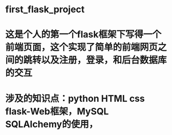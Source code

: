 # first_flask_project
# 这是个人的第一个flask框架下写得一个前端页面，这个实现了简单的前端网页之间的跳转以及注册，登录，和后台数据库的交互
# 涉及的知识点：python HTML css flask-Web框架，MySQL SQLAlchemy的使用，
